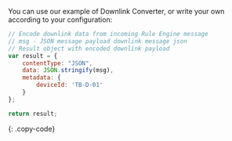 You can use our example of Downlink Converter, or write your own according to your configuration:

```javascript
// Encode downlink data from incoming Rule Engine message
// msg - JSON message payload downlink message json
// Result object with encoded downlink payload
var result = {
    contentType: "JSON",
    data: JSON.stringify(msg),
    metadata: {
        deviceId: 'TB-D-01'
    }
};

return result;
```
{: .copy-code}